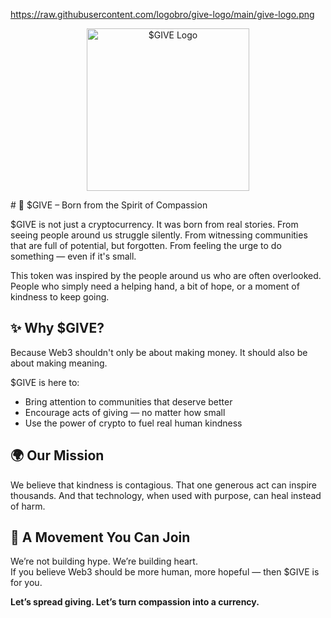 https://raw.githubusercontent.com/logobro/give-logo/main/give-logo.png<p align="center">
  <img src="https://raw.githubusercontent.com/logobro/give-logo/main/give-logo.png" alt="$GIVE Logo" width="260"/>
</p>
</p># 💚 $GIVE – Born from the Spirit of Compassion

$GIVE is not just a cryptocurrency. It was born from real stories. From seeing people around us struggle silently. From witnessing communities that are full of potential, but forgotten. From feeling the urge to do something — even if it's small.

This token was inspired by the people around us who are often overlooked.  
People who simply need a helping hand, a bit of hope, or a moment of kindness to keep going.

## ✨ Why $GIVE?

Because Web3 shouldn't only be about making money. It should also be about making meaning.

$GIVE is here to:
- Bring attention to communities that deserve better
- Encourage acts of giving — no matter how small
- Use the power of crypto to fuel real human kindness

## 🌍 Our Mission

We believe that kindness is contagious. That one generous act can inspire thousands. And that technology, when used with purpose, can heal instead of harm.

## 🔗 A Movement You Can Join

We’re not building hype. We’re building heart.  
If you believe Web3 should be more human, more hopeful — then $GIVE is for you.

**Let’s spread giving. Let’s turn compassion into a currency.**
